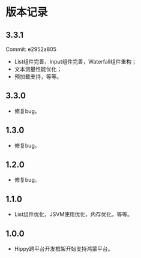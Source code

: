 # 版本记录

## 3.3.1

Commit: e2952a805

- List组件完善，Input组件完善，Waterfall组件重构；
- 文本测量性能优化；
- 预加载支持，等等。

## 3.3.0

- 修复bug。

## 1.3.0

- 修复bug。

## 1.2.0

- 修复bug。

## 1.1.0

- List组件优化，JSVM使用优化，内存优化，等等。

## 1.0.0

- Hippy跨平台开发框架开始支持鸿蒙平台。








